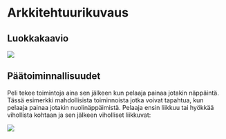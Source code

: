 # Arkkitehtuurikuvaus

## Luokkakaavio

![](https://raw.githubusercontent.com/Zentryn/ot-harjoitustyo/master/dokumentaatio/kuvat/luokkakaavio.png)


## Päätoiminnallisuudet
Peli tekee toimintoja aina sen jälkeen kun pelaaja painaa jotakin näppäintä. Tässä esimerkki mahdollisista toiminnoista jotka voivat tapahtua, kun pelaaja painaa jotakin nuolinäppäimistä. Pelaaja ensin liikkuu tai hyökkää vihollista kohtaan ja sen jälkeen viholliset liikkuvat:

![](https://raw.githubusercontent.com/Zentryn/ot-harjoitustyo/master/dokumentaatio/kuvat/PeliVuoro.png)

